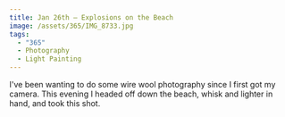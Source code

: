 ```yaml
---
title: Jan 26th — Explosions on the Beach
image: /assets/365/IMG_8733.jpg
tags:
  - "365"
  - Photography
  - Light Painting
---
```

I've been wanting to do some wire wool photography since I first got my camera. This evening I headed off down the beach, whisk and lighter in hand, and took this shot. 